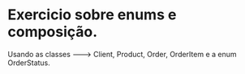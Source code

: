 # Exercicio sobre enums e composição.  
Usando as classes ---> Client, Product, Order, OrderItem e a enum OrderStatus.   
